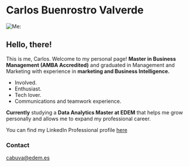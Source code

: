 
# Carlos Buenrostro Valverde
![Me:](https://media.licdn.com/dms/image/C4D03AQEtBqO_VqhR-Q/profile-displayphoto-shrink_800_800/0/1645294997504?e=1703721600&v=beta&t=UsPwvaTfx1KQUnh1v38ic4-1uQVBcyVpV_426Q7bM0k)

## Hello, there!
 This is me, Carlos. Welcome to my personal page! **Master in Business Management (AMBA Accredited)** and graduated in Management and Marketing with experience in **marketing and Business Intelligence.**

- Involved.
- Enthusiast.
- Tech lover.
- Communications and teamwork experience.

**Currently** studying a **Data Analytics Master at EDEM** that helps me grow personally and allows me to expand my professional career. 

You can find my LinkedIn Professional profile [here](www.linkedin.com/in/carlos-buenrostro-valverde)

### Contact

<cabuva@edem.es>